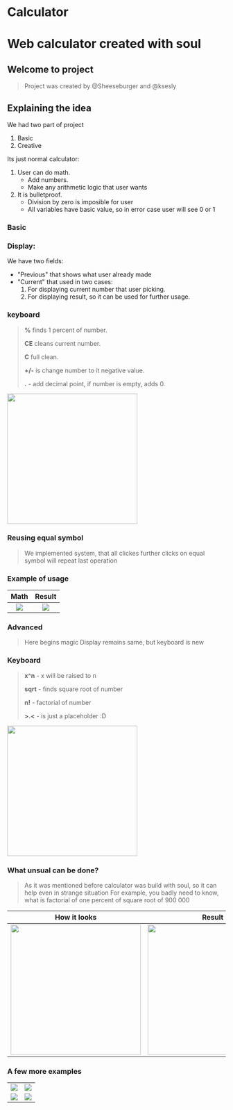 # Calculator
# Web calculator created with soul

## Welcome to project
> Project was created by @Sheeseburger and @ksesly
## Explaining the idea
We had two part of project
1. Basic
2. Creative

Its just normal calculator:
1. User can do math.
    - Add numbers.
    - Make any arithmetic logic that user wants
2. It is bulletproof.
    - Division by zero is imposible for user
    - All variables have basic value, so in error case user will see 0 or 1

### Basic
### Display:
We have two fields:

- "Previous" that shows what user already made
- "Current" that used in two cases:
    1. For displaying current number that user picking.
    2. For displaying result, so it can be used for further usage. 

### keyboard
 > **%**  finds 1 percent of number.
 > 
 >**CE**  cleans current number. 
 >
 >**C**  full clean. 
 >
 >**+/-** is change number to it negative value. 
 >
 >**.** - add decimal point, if number is empty, adds 0. 

<img src="https://imgur.com/zLNqLeS.png" width="300px">

### Reusing equal symbol
>We implemented system, that all clickes further clicks on equal symbol will 
>repeat last operation

### Example of usage


| Math |Result |
| :---: | :---: |
| <img src="https://imgur.com/fuQFp89.png">  | <img src="https://imgur.com/HRp8Vzy.png">|

### Advanced
>Here begins magic
>Display remains same, but keyboard is new

### Keyboard
> **x^n** - x will be raised to n
> 
> **sqrt** - finds square root of number
> 
>**n!** - factorial of number
>
> **\>.<** - is just a placeholder :D


<img src="https://imgur.com/F0jGXpl.png" width="300px">

### What unsual can be done?
>As it was mentioned before calculator was build with soul, so it can help even in strange situation
>For example, you badly need to know, what is factorial of one percent of square root of 900 000 

| How it looks | Result |
| :---: |  :---: |
|<img src="https://imgur.com/WrGSo22.png" width="300px">| <img src="https://imgur.com/wPVy6LO.png" width="300px">|

### A few more examples
|  |  |
| :---: |  :---: |
| <img src="https://imgur.com/txqW59p.png">| <img src="https://imgur.com/U1iKQE7.png">|
| <img src="https://imgur.com/C7ooMdY.png">| <img src="https://imgur.com/3iuHKvJ.png">|
